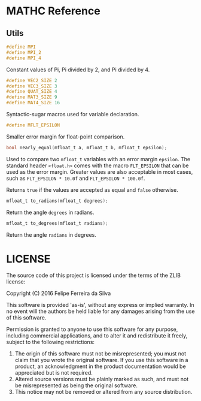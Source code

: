 # MATHC Reference

## Utils

```c
#define MPI
#define MPI_2
#define MPI_4
```

Constant values of Pi, Pi divided by 2, and Pi divided by 4.

```c
#define VEC2_SIZE 2
#define VEC3_SIZE 3
#define QUAT_SIZE 4
#define MAT3_SIZE 9
#define MAT4_SIZE 16
```

Syntactic-sugar macros used for variable declaration.

```c
#define MFLT_EPSILON
```

Smaller error margin for float-point comparison.

```c
bool nearly_equal(mfloat_t a, mfloat_t b, mfloat_t epsilon);
```

Used to compare two `mfloat_t` variables with an error margin `epsilon`. The standard header `<float.h>` comes with the macro `FLT_EPSILON` that can be used as the error margin. Greater values are also acceptable in most cases, such as `FLT_EPSILON * 10.0f` and `FLT_EPSILON * 100.0f`.

Returns `true` if the values are accepted as equal and `false` otherwise.

```c
mfloat_t to_radians(mfloat_t degrees);
```

Return the angle `degrees` in radians.

```c
mfloat_t to_degrees(mfloat_t radians);
```

Return the angle `radians` in degrees.

# LICENSE

The source code of this project is licensed under the terms of the ZLIB license:

Copyright (C) 2016 Felipe Ferreira da Silva

This software is provided 'as-is', without any express or implied warranty. In no event will the authors be held liable for any damages arising from the use of this software.

Permission is granted to anyone to use this software for any purpose, including commercial applications, and to alter it and redistribute it freely, subject to the following restrictions:

1. The origin of this software must not be misrepresented; you must not claim that you wrote the original software. If you use this software in a product, an acknowledgment in the product documentation would be appreciated but is not required.
2. Altered source versions must be plainly marked as such, and must not be misrepresented as being the original software.
3. This notice may not be removed or altered from any source distribution.
